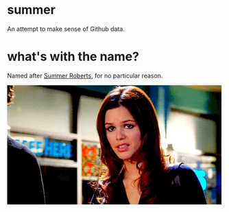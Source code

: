 # summer

An attempt to make sense of Github data.

# what's with the name?

Named after [Summer Roberts](https://en.wikipedia.org/wiki/Summer_Roberts), for no particular reason.

![Summer](doc/summer.gif)
